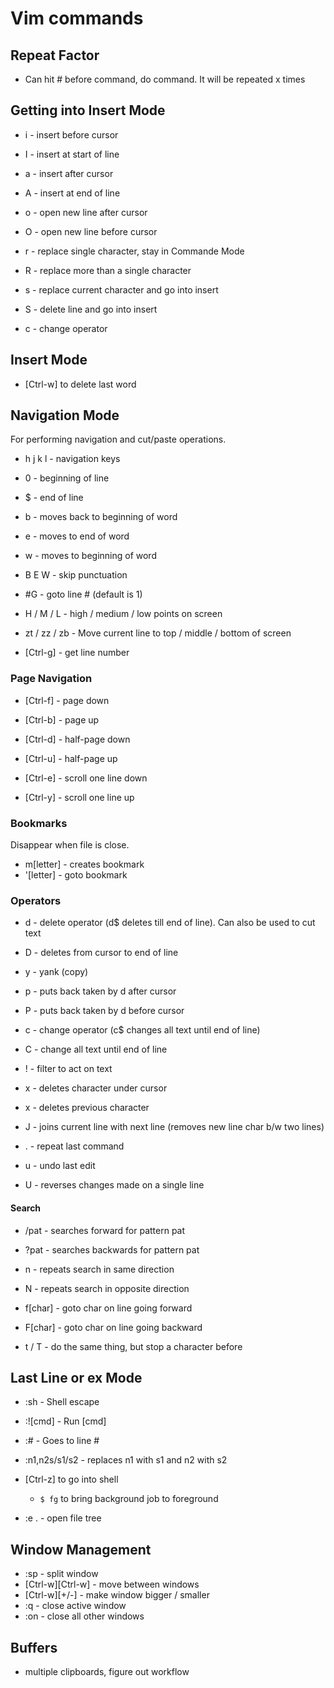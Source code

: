 # Vim commands

## Repeat Factor

* Can hit # before command, do command. It will be repeated x times

## Getting into Insert Mode

* i - insert before cursor
* I - insert at start of line

* a - insert after cursor
* A - insert at end of line

* o - open new line after cursor
* O - open new line before cursor

* r - replace single character, stay in Commande Mode
* R - replace more than a single character

* s - replace current character and go into insert
* S - delete line and go into insert

* c - change operator

## Insert Mode

* [Ctrl-w] to delete last word

## Navigation Mode

For performing navigation and cut/paste operations.

* h j k l - navigation keys
* 0 - beginning of line
* $ - end of line

* b - moves back to beginning of word
* e - moves to end of word
* w - moves to beginning of word
* B E W - skip punctuation

* #G - goto line # (default is 1)

* H / M / L - high / medium / low points on screen
* zt / zz / zb - Move current line to top / middle / bottom of screen

* [Ctrl-g] - get line number

### Page Navigation

* [Ctrl-f] - page down
* [Ctrl-b] - page up

* [Ctrl-d] - half-page down
* [Ctrl-u] - half-page up

* [Ctrl-e] - scroll one line down
* [Ctrl-y] - scroll one line up

### Bookmarks

Disappear when file is close.

* m[letter] - creates bookmark
* '[letter] - goto bookmark

### Operators

* d - delete operator (d$ deletes till end of line). Can also be used to cut text
* D - deletes from cursor to end of line
* y - yank (copy)

* p - puts back taken by d after cursor
* P - puts back taken by d before cursor

* c - change operator (c$ changes all text until end of line)
* C - change all text until end of line

* ! - filter to act on text
* x - deletes character under cursor
* x - deletes previous character
* J - joins current line with next line (removes new line char b/w two lines)

* . - repeat last command

* u - undo last edit
* U - reverses changes made on a single line

#### Search

* /pat - searches forward for pattern pat
* ?pat - searches backwards for pattern pat
* n - repeats search in same direction
* N - repeats search in opposite direction

* f[char] - goto char on line going forward
* F[char] - goto char on line going backward
* t / T - do the same thing, but stop a character before

## Last Line or ex Mode

* :sh - Shell escape
* :![cmd] - Run [cmd]
* :# - Goes to line #

* :n1,n2s/s1/s2 - replaces n1 with s1 and n2 with s2

* [Ctrl-z] to go into shell
  * ```$ fg``` to bring background job to foreground

* :e . - open file tree

## Window Management

* :sp - split window
* [Ctrl-w][Ctrl-w] - move between windows
* [Ctrl-w][+/-] - make window bigger / smaller
* :q - close active window
* :on - close all other windows

## Buffers

* multiple clipboards, figure out workflow

